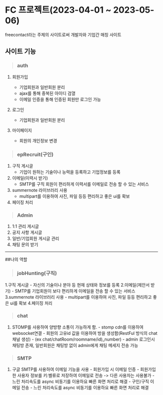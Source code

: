 # FC 프로젝트(2023-04-01 ~ 2023-05-06)
freecontact라는 주제의 사이트로써 개발자와 기업간 매칭 사이트


## 사이트 기능
> ### auth
1. 회원가입
    - 기업회원과 일반회원 분리
    - ajax를 통해 중복된 아이디 검열
    - 이메일 인증을 통해 인증된 회원만 로그인 가능
   
2. 로그인
    - 기업회원과 일반회원 분리

3. 마이페이지
    - 회원의 개인정보 변경
  
> ### epRecruit(구인)
1. 구직 게시글
    - 기업이 원하는 기술이나 능력을 등록하고 기업정보를 등록
2. 이메일(이력시 받기)
    - SMTP를 구직 회원이 편리하게 이력서를 이메일로 전송 할 수 있는 서비스
3. summernote 라이브러리 사용
    - multipart를 이용하여 사진, 파일 등등 편리하고 좋은 ui를 확보
4. 페이징 처리 

> ### Admin
1. 1:1 관리 게시글
2. 공지 사항 게시글
3. 일반/기업회원 게시글 관리
4. 채팅 문의 받기

---
##나의 역할

> ### jobHunting(구직)
1.구직 게시글
    - 자신의 기술이나 분야 등 현재 상태와 정보를 등록
2.이메일(제안서 받기)
    - SMTP를 기업회원이 보다 편리하게 이메일을 전송 할 수 있는 서비스
3.summernote 라이브러리 사용
    - multipart를 이용하여 사진, 파일 등등 편리하고 좋은 ui를 확보
4.페이징 처리 



> ### chat
1. STOMP를 사용하여 양방향 소통이 가능하게 함.
        - stomp cdn를 이용하여 websocket연결
        - 회원의 고유id 값을 이용하여 방을 생성함(RestFul 방식의 chat채널 생성)
                - (ex chat/chatRoom/roomname/id)_number)
        - admin 로그인시 채팅방 존재, 일반회원은 채팅방 없이 admin에게 채팅 메세지 전송 가능

> ### SMTP
1. 구글 SMTP를 사용하여 이메일 기능을 사용
        - 회원가입 시 이메일 인증
                - 회원가입 한 사용자 정보를 키:벨류로 저장하여 이메일로 전송 -> 다른 사용자는 사용불가
                - 느린 처리속도를 async 비동기를 이용하요 빠른 화면 처리로 해결 
        - 구인/구직 이메일 전송
                - 느린 처리속도를 async 비동기를 이용하요 빠른 화면 처리로 해결 

   
